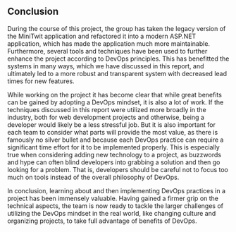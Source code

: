 ## Conclusion

During the course of this project, the group has taken the legacy version of the MiniTwit application and refactored it into a modern ASP.NET application, which has made the application much more maintainable. Furthermore, several tools and techniques have been used to further enhance the project according to DevOps principles. This has benefitted the systems in many ways, which we have discussed in this report, and ultimately led to a more robust and transparent system with decreased lead times for new features. 

While working on the project it has become clear that while great benefits can be gained by adopting a DevOps mindset, it is also a lot of work. If the techniques discussed in this report were utilized more broadly in the industry, both for web development projects and otherwise, being a developer would likely be a less stressful job. But it is also important for each team to consider what parts will provide the most value, as there is famously no silver bullet and because each DevOps practice can require a significant time effort for it to be implemented properly. This is especially true when considering adding new technology to a project, as buzzwords and hype can often blind developers into grabbing a solution and then go looking for a problem. That is, developers should be careful not to focus too much on tools instead of the overall philosophy of DevOps.

In conclusion, learning about and then implementing DevOps practices in a project has been immensely valuable. Having gained a firmer grip on the technical aspects, the team is now ready to tackle the larger challenges of utilizing the DevOps mindset in the real world, like changing culture and organizing projects, to take full advantage of benefits of DevOps.
